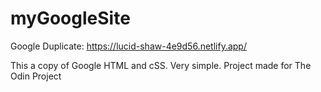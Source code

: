 # myGoogleSite
Google Duplicate: https://lucid-shaw-4e9d56.netlify.app/

This a copy of Google HTML and cSS. Very simple. Project made for The Odin Project
